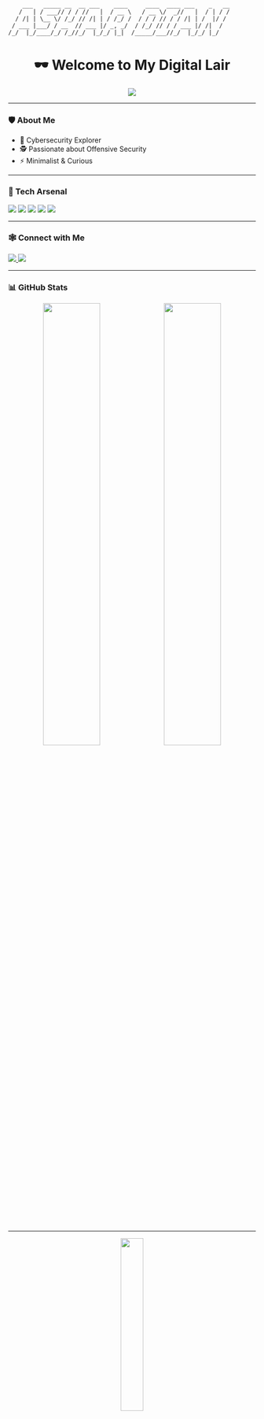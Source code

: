 ```
    ___   _____ __  __ ___    ____     ____  ____ ___    _   __
   /   | / ___// / / //   |  / __ \   / __ \/  _//   |  / | / /
  / /| | \__ \/ /_/ // /| | / /_/ /  / / / // / / /| | /  |/ / 
 / ___ |___/ / __  // ___ |/ _, _/  / /_/ // / / ___ |/ /|  /  
/_/  |_/____/_/ /_//_/  |_/_/ |_|  /_____/___//_/  |_/_/ |_/   
```


<h1 align="center">🕶️ Welcome to My Digital Lair</h1>

<p align="center">
  <img src="https://readme-typing-svg.herokuapp.com?font=Fira+Code&duration=3000&pause=1000&color=00FF00&center=true&vCenter=true&multiline=true&lines=Hacker.+Developer.+Pentester.+Always+Learning."/>
</p>



---

### 🛡️ About Me

- 👤 Cybersecurity Explorer
- 🕵️ Passionate about Offensive Security
- ⚡ Minimalist & Curious

---

### 🧰 Tech Arsenal

<p>
  <img src="https://img.shields.io/badge/-Python-000?style=for-the-badge&logo=python&logoColor=00FF00"/>
  <img src="https://img.shields.io/badge/-Linux-000?style=for-the-badge&logo=linux&logoColor=00FF00"/>
  <img src="https://img.shields.io/badge/-Bash-000?style=for-the-badge&logo=gnubash&logoColor=00FF00"/>
  <img src="https://img.shields.io/badge/-Nmap-000?style=for-the-badge&logo=ghostery&logoColor=00FF00"/>
  <img src="https://img.shields.io/badge/-Wireshark-000?style=for-the-badge&logo=wireshark&logoColor=00FF00"/>
</p>

---

### 🕸️ Connect with Me

<p>
  <a href="mailto:your.email@example.com">
    <img src="https://img.shields.io/badge/-Email-000?style=for-the-badge&logo=gmail&logoColor=00FF00"/>
  </a>
  <a href="https://www.linkedin.com/">
    <img src="https://img.shields.io/badge/-LinkedIn-000?style=for-the-badge&logo=linkedin&logoColor=00FF00"/>
  </a>
</p>

---

### 📊 GitHub Stats

<p align="center">
  <img src="https://github-readme-stats.vercel.app/api?username=ashardian&show_icons=true&hide_border=true&theme=radical" width="48%"/>
  <img src="https://github-readme-stats.vercel.app/api/top-langs/?username=your-username&layout=compact&hide_border=true&theme=radical" width="48%"/>
</p>

---

<p align="center">
  <img src="https://media.giphy.com/media/h408T6Y5GfmXBKW62l/giphy.gif" width="30%"/>
</p>
